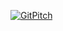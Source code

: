 [![GitPitch](https://gitpitch.com/assets/badge.svg)](https://gitpitch.com/aheld/code-presenting/master?grs=github&t=beige)